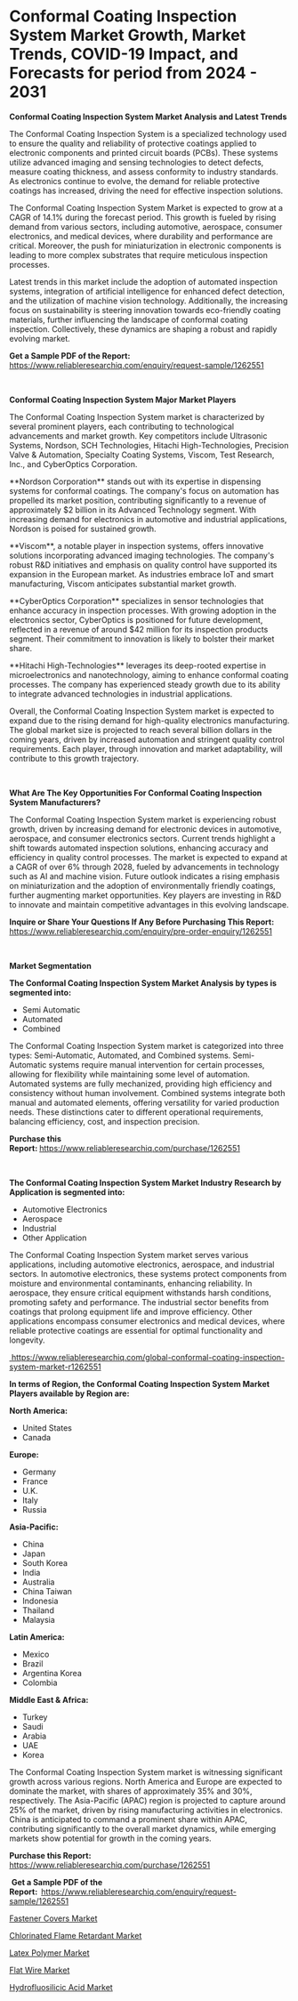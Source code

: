 <p><h1>Conformal Coating Inspection System Market Growth, Market Trends, COVID-19 Impact, and Forecasts for period from 2024 - 2031</h1></p><p><strong>Conformal Coating Inspection System Market Analysis and Latest Trends</strong></p>
<p><p>The Conformal Coating Inspection System is a specialized technology used to ensure the quality and reliability of protective coatings applied to electronic components and printed circuit boards (PCBs). These systems utilize advanced imaging and sensing technologies to detect defects, measure coating thickness, and assess conformity to industry standards. As electronics continue to evolve, the demand for reliable protective coatings has increased, driving the need for effective inspection solutions.</p><p>The Conformal Coating Inspection System Market is expected to grow at a CAGR of 14.1% during the forecast period. This growth is fueled by rising demand from various sectors, including automotive, aerospace, consumer electronics, and medical devices, where durability and performance are critical. Moreover, the push for miniaturization in electronic components is leading to more complex substrates that require meticulous inspection processes.</p><p>Latest trends in this market include the adoption of automated inspection systems, integration of artificial intelligence for enhanced defect detection, and the utilization of machine vision technology. Additionally, the increasing focus on sustainability is steering innovation towards eco-friendly coating materials, further influencing the landscape of conformal coating inspection. Collectively, these dynamics are shaping a robust and rapidly evolving market.</p></p>
<p><strong>Get a Sample PDF of the Report:&nbsp;</strong> <a href="https://www.reliableresearchiq.com/enquiry/request-sample/1262551?utm_campaign=1119&utm_medium=2&utm_source=Github&utm_content=ia&utm_term=10122024&utm_id=conformal-coating-inspection-system">https://www.reliableresearchiq.com/enquiry/request-sample/1262551</a></p>
<p>&nbsp;</p>
<p><strong>Conformal Coating Inspection System Major Market Players</strong></p>
<p><p>The Conformal Coating Inspection System market is characterized by several prominent players, each contributing to technological advancements and market growth. Key competitors include Ultrasonic Systems, Nordson, SCH Technologies, Hitachi High-Technologies, Precision Valve & Automation, Specialty Coating Systems, Viscom, Test Research, Inc., and CyberOptics Corporation.</p><p>**Nordson Corporation** stands out with its expertise in dispensing systems for conformal coatings. The company's focus on automation has propelled its market position, contributing significantly to a revenue of approximately $2 billion in its Advanced Technology segment. With increasing demand for electronics in automotive and industrial applications, Nordson is poised for sustained growth.</p><p>**Viscom**, a notable player in inspection systems, offers innovative solutions incorporating advanced imaging technologies. The company's robust R&D initiatives and emphasis on quality control have supported its expansion in the European market. As industries embrace IoT and smart manufacturing, Viscom anticipates substantial market growth.</p><p>**CyberOptics Corporation** specializes in sensor technologies that enhance accuracy in inspection processes. With growing adoption in the electronics sector, CyberOptics is positioned for future development, reflected in a revenue of around $42 million for its inspection products segment. Their commitment to innovation is likely to bolster their market share.</p><p>**Hitachi High-Technologies** leverages its deep-rooted expertise in microelectronics and nanotechnology, aiming to enhance conformal coating processes. The company has experienced steady growth due to its ability to integrate advanced technologies in industrial applications.</p><p>Overall, the Conformal Coating Inspection System market is expected to expand due to the rising demand for high-quality electronics manufacturing. The global market size is projected to reach several billion dollars in the coming years, driven by increased automation and stringent quality control requirements. Each player, through innovation and market adaptability, will contribute to this growth trajectory.</p></p>
<p>&nbsp;</p>
<p><strong>What Are The Key Opportunities For Conformal Coating Inspection System Manufacturers?</strong></p>
<p><p>The Conformal Coating Inspection System market is experiencing robust growth, driven by increasing demand for electronic devices in automotive, aerospace, and consumer electronics sectors. Current trends highlight a shift towards automated inspection solutions, enhancing accuracy and efficiency in quality control processes. The market is expected to expand at a CAGR of over 6% through 2028, fueled by advancements in technology such as AI and machine vision. Future outlook indicates a rising emphasis on miniaturization and the adoption of environmentally friendly coatings, further augmenting market opportunities. Key players are investing in R&D to innovate and maintain competitive advantages in this evolving landscape.</p></p>
<p><strong>Inquire or Share Your Questions If Any Before Purchasing This Report:</strong> <a href="https://www.reliableresearchiq.com/enquiry/pre-order-enquiry/1262551?utm_campaign=1119&utm_medium=2&utm_source=Github&utm_content=ia&utm_term=10122024&utm_id=conformal-coating-inspection-system">https://www.reliableresearchiq.com/enquiry/pre-order-enquiry/1262551</a></p>
<p>&nbsp;</p>
<p><strong>Market Segmentation</strong></p>
<p><strong>The Conformal Coating Inspection System Market Analysis by types is segmented into:</strong></p>
<p><ul><li>Semi Automatic</li><li>Automated</li><li>Combined</li></ul></p>
<p><p>The Conformal Coating Inspection System market is categorized into three types: Semi-Automatic, Automated, and Combined systems. Semi-Automatic systems require manual intervention for certain processes, allowing for flexibility while maintaining some level of automation. Automated systems are fully mechanized, providing high efficiency and consistency without human involvement. Combined systems integrate both manual and automated elements, offering versatility for varied production needs. These distinctions cater to different operational requirements, balancing efficiency, cost, and inspection precision.</p></p>
<p><strong>Purchase this Report:&nbsp;</strong><a href="https://www.reliableresearchiq.com/purchase/1262551?utm_campaign=1119&utm_medium=2&utm_source=Github&utm_content=ia&utm_term=10122024&utm_id=conformal-coating-inspection-system">https://www.reliableresearchiq.com/purchase/1262551</a></p>
<p>&nbsp;</p>
<p><strong>The Conformal Coating Inspection System Market Industry Research by Application is segmented into:</strong></p>
<p><ul><li>Automotive Electronics</li><li>Aerospace</li><li>Industrial</li><li>Other Application</li></ul></p>
<p><p>The Conformal Coating Inspection System market serves various applications, including automotive electronics, aerospace, and industrial sectors. In automotive electronics, these systems protect components from moisture and environmental contaminants, enhancing reliability. In aerospace, they ensure critical equipment withstands harsh conditions, promoting safety and performance. The industrial sector benefits from coatings that prolong equipment life and improve efficiency. Other applications encompass consumer electronics and medical devices, where reliable protective coatings are essential for optimal functionality and longevity.</p></p>
<p><a href="https://www.reliableresearchiq.com/global-conformal-coating-inspection-system-market-r1262551?utm_campaign=1119&utm_medium=2&utm_source=Github&utm_content=ia&utm_term=10122024&utm_id=conformal-coating-inspection-system">&nbsp;https://www.reliableresearchiq.com/global-conformal-coating-inspection-system-market-r1262551</a></p>
<p><strong>In terms of Region, the Conformal Coating Inspection System Market Players available by Region are:</strong></p>
<p>
    <p> <strong> North America: </strong>
        <ul>
            <li>United States</li>
            <li>Canada</li>
        </ul>
        </p> 
    <p> <strong> Europe: </strong>
        <ul>
            <li>Germany</li>
            <li>France</li>
            <li>U.K.</li>
            <li>Italy</li>
            <li>Russia</li>
        </ul>
        </p> 
    <p> <strong> Asia-Pacific: </strong>
        <ul>
            <li>China</li>
            <li>Japan</li>
            <li>South Korea</li>
            <li>India</li>
            <li>Australia</li>
            <li>China Taiwan</li>
            <li>Indonesia</li>
            <li>Thailand</li>
            <li>Malaysia</li>
        </ul>
        </p> 
    <p> <strong> Latin America: </strong>
        <ul>
            <li>Mexico</li>
            <li>Brazil</li>
            <li>Argentina Korea</li>
            <li>Colombia</li>
        </ul>
        </p> 
    <p> <strong> Middle East & Africa: </strong>
        <ul>
            <li>Turkey</li>
            <li>Saudi</li>
            <li>Arabia</li>
            <li>UAE</li>
            <li>Korea</li>
        </ul>
    </p>
    </p>
<p><p>The Conformal Coating Inspection System market is witnessing significant growth across various regions. North America and Europe are expected to dominate the market, with shares of approximately 35% and 30%, respectively. The Asia-Pacific (APAC) region is projected to capture around 25% of the market, driven by rising manufacturing activities in electronics. China is anticipated to command a prominent share within APAC, contributing significantly to the overall market dynamics, while emerging markets show potential for growth in the coming years.</p></p>
<p><strong>Purchase this Report: </strong><a href="https://www.reliableresearchiq.com/purchase/1262551?utm_campaign=1119&utm_medium=2&utm_source=Github&utm_content=ia&utm_term=10122024&utm_id=conformal-coating-inspection-system">https://www.reliableresearchiq.com/purchase/1262551</a></p>
<p>&nbsp;<strong>Get a Sample PDF of the Report:&nbsp;&nbsp;</strong><a href="https://www.reliableresearchiq.com/enquiry/request-sample/1262551?utm_campaign=1119&utm_medium=2&utm_source=Github&utm_content=ia&utm_term=10122024&utm_id=conformal-coating-inspection-system">https://www.reliableresearchiq.com/enquiry/request-sample/1262551</a></p>
<p><strong></strong></p>
<p><p><a href="https://www.linkedin.com/pulse/resilient-growth-expected-global-fastener-covers-market-projected-itl4f?utm_campaign=1119&utm_medium=2&utm_source=Github&utm_content=ia&utm_term=10122024&utm_id=conformal-coating-inspection-system">Fastener Covers Market</a></p><p><a href="https://www.linkedin.com/pulse/c-hannibex-sqmmf?utm_campaign=1119&utm_medium=2&utm_source=Github&utm_content=ia&utm_term=10122024&utm_id=conformal-coating-inspection-system">Chlorinated Flame Retardant Market</a></p><p><a href="https://www.linkedin.com/pulse/navigating-global-latex-polymer-market-from-trends-strategy-rjsaf?utm_campaign=1119&utm_medium=2&utm_source=Github&utm_content=ia&utm_term=10122024&utm_id=conformal-coating-inspection-system">Latex Polymer Market</a></p><p><a href="https://www.linkedin.com/pulse/determining-flat-wiremarket-size-trends-projected-cagr-of124from-ytkzf?utm_campaign=1119&utm_medium=2&utm_source=Github&utm_content=ia&utm_term=10122024&utm_id=conformal-coating-inspection-system">Flat Wire Market</a></p><p><a href="https://www.linkedin.com/pulse/hydrofluosilicic-acid-market-overview-future-growth-trends-gya9f?utm_campaign=1119&utm_medium=2&utm_source=Github&utm_content=ia&utm_term=10122024&utm_id=conformal-coating-inspection-system">Hydrofluosilicic Acid Market</a></p></p>